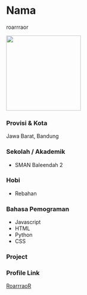 # Nama
roarrraor

<img src="https://cdn-icons-png.flaticon.com/512/149/149071.png" width="200" height="200" align="center"/>

### Provisi & Kota

Jawa Barat, Bandung

### Sekolah / Akademik

- SMAN Baleendah 2

### Hobi

- Rebahan


### Bahasa Pemograman 

- Javascript
- HTML
- Python
- CSS

### Project



### Profile Link

[RoarrraoR](https://github.com/roarrraor/)
